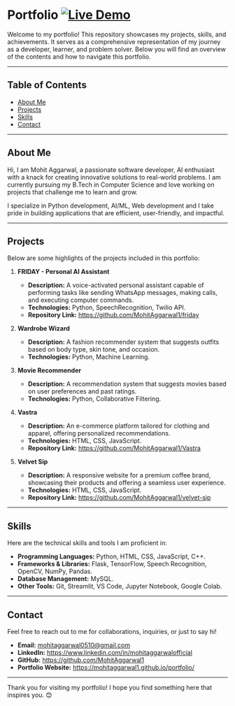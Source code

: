 # Portfolio  [![Live Demo](https://img.shields.io/badge/Live%20Demo-Visit-blue)](https://mohitaggarwal1.github.io/portfolio/)

Welcome to my portfolio! This repository showcases my projects, skills, and achievements. It serves as a comprehensive representation of my journey as a developer, learner, and problem solver. Below you will find an overview of the contents and how to navigate this portfolio.

---

## Table of Contents
- [About Me](#about-me)
- [Projects](#projects)
- [Skills](#skills)
- [Contact](#contact)

---

## About Me
Hi, I am Mohit Aggarwal, a passionate software developer, AI enthusiast with a knack for creating innovative solutions to real-world problems. I am currently pursuing my B.Tech in Computer Science and love working on projects that challenge me to learn and grow. 

I specialize in Python development, AI/ML, Web development and I take pride in building applications that are efficient, user-friendly, and impactful.

---

## Projects
Below are some highlights of the projects included in this portfolio:

1. **FRIDAY - Personal AI Assistant**
   - **Description:** A voice-activated personal assistant capable of performing tasks like sending WhatsApp messages, making calls, and executing computer commands.
   - **Technologies:** Python, SpeechRecognition, Twilio API.
   - **Repository Link:** https://github.com/MohitAggarwal1/friday

2. **Wardrobe Wizard**
   - **Description:** A fashion recommender system that suggests outfits based on body type, skin tone, and occasion.
   - **Technologies:** Python, Machine Learning.

3. **Movie Recommender**
   - **Description:** A recommendation system that suggests movies based on user preferences and past ratings.
   - **Technologies:** Python, Collaborative Filtering.

4. **Vastra**
   - **Description:** An e-commerce platform tailored for clothing and apparel, offering personalized recommendations.
   - **Technologies:** HTML, CSS, JavaScript.
   - **Repository Link:** https://github.com/MohitAggarwal1/Vastra

5. **Velvet Sip**
   - **Description:** A responsive website for a premium coffee brand, showcasing their products and offering a seamless user experience.
   - **Technologies:** HTML, CSS, JavaScript.
   - **Repository Link:** https://github.com/MohitAggarwal1/velvet-sip


---

## Skills
Here are the technical skills and tools I am proficient in:

- **Programming Languages:** Python, HTML, CSS, JavaScript, C++.
- **Frameworks & Libraries:** Flask, TensorFlow, Speech Recognition, OpenCV, NumPy, Pandas.
- **Database Management:** MySQL.
- **Other Tools:** Git, Streamlit, VS Code, Jupyter Notebook, Google Colab.

---

## Contact
Feel free to reach out to me for collaborations, inquiries, or just to say hi!

- **Email:** mohitaggarwal0510@gmail.com
- **LinkedIn:** https://www.linkedin.com/in/mohitaggarwalofficial
- **GitHub:** https://github.com/MohitAggarwal1
- **Portfolio Website:** https://mohitaggarwal1.github.io/portfolio/

---

Thank you for visiting my portfolio! I hope you find something here that inspires you. 😊
